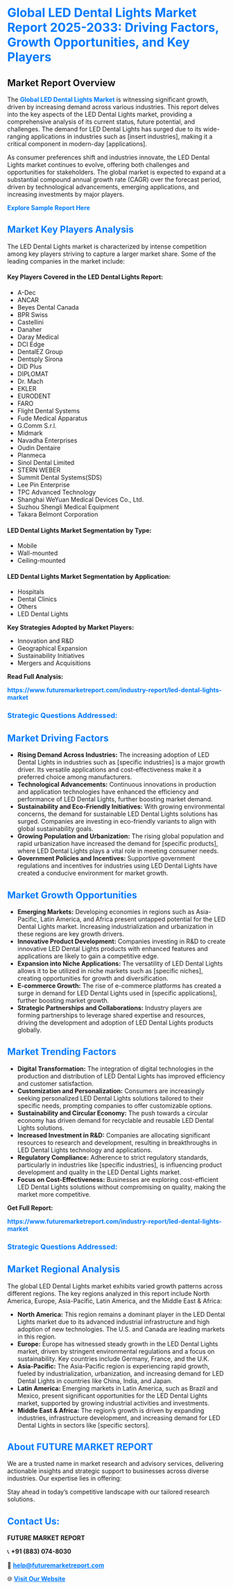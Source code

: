 <h1 style="color: #007BFF;">Global LED Dental Lights Market Report 2025-2033: Driving Factors, Growth Opportunities, and Key Players</h1>

<section id="overview">
<h2>Market Report Overview</h2>
<p>The <a href="https://www.futuremarketreport.com/industry-report/led-dental-lights-market" style="color: #007BFF; text-decoration: none;"><strong>Global LED Dental Lights Market</strong></a> is witnessing significant growth, driven by increasing demand across various industries. This report delves into the key aspects of the LED Dental Lights market, providing a comprehensive analysis of its current status, future potential, and challenges. The demand for LED Dental Lights has surged due to its wide-ranging applications in industries such as [insert industries], making it a critical component in modern-day [applications].</p>
<p>As consumer preferences shift and industries innovate, the LED Dental Lights market continues to evolve, offering both challenges and opportunities for stakeholders. The global market is expected to expand at a substantial compound annual growth rate (CAGR) over the forecast period, driven by technological advancements, emerging applications, and increasing investments by major players.</p>
</section>

<section id="overview">
<p><a href="https://www.futuremarketreport.com/request-sample/reportId=123433" style="color: #007BFF; text-decoration: none;"><strong>Explore Sample Report Here</strong></a></p>
</section>

<section id="key-players">
<h2 style="color: #007BFF;">Market Key Players Analysis</h2>
<p>The LED Dental Lights market is characterized by intense competition among key players striving to capture a larger market share. Some of the leading companies in the market include:</p>
<h4>Key Players Covered in the LED Dental Lights Report:</h4>
<ul><li>A-Dec</li><li>ANCAR</li><li>Beyes Dental Canada</li><li>BPR Swiss</li><li>Castellini</li><li>Danaher</li><li>Daray Medical</li><li>DCI Edge</li><li>DentalEZ Group</li><li>Dentsply Sirona</li><li>DID Plus</li><li>DIPLOMAT</li><li>Dr. Mach</li><li>EKLER</li><li>EURODENT</li><li>FARO</li><li>Flight Dental Systems</li><li>Fude Medical Apparatus</li><li>G.Comm S.r.l.</li><li>Midmark</li><li>Navadha Enterprises</li><li>Oudin Dentaire</li><li>Planmeca</li><li>Sinol Dental Limited</li><li>STERN WEBER</li><li>Summit Dental Systems(SDS)</li><li>Lee Pin Enterprise</li><li>TPC Advanced Technology</li><li>Shanghai WeYuan Medical Devices Co., Ltd.</li><li>Suzhou Shengli Medical Equipment</li><li>Takara Belmont Corporation</li></ul>
<h4>LED Dental Lights Market Segmentation by Type:</h4>
<ul><li>Mobile</li><li>Wall-mounted</li><li>Ceiling-mounted</li></ul>

<h4>LED Dental Lights Market Segmentation by Application:</h4>
<ul><li>Hospitals</li><li>Dental Clinics</li><li>Others</li><li>LED Dental Lights</li></ul>
<p><strong>Key Strategies Adopted by Market Players:</strong></p>
<ul>
<li>Innovation and R&D</li>
<li>Geographical Expansion</li>
<li>Sustainability Initiatives</li>
<li>Mergers and Acquisitions</li>
</ul>
</section>

<section>
<p><strong>Read Full Analysis: </strong></p><a href="https://www.futuremarketreport.com/industry-report/led-dental-lights-market" style="color: #007BFF; text-decoration: none;"><strong>https://www.futuremarketreport.com/industry-report/led-dental-lights-market</strong></a>
<h3 style="color: #007BFF;">Strategic Questions Addressed:</h3>
</section>

<section id="driving-factors">
<h2 style="color: #007BFF;">Market Driving Factors</h2>
<ul>
<li><strong>Rising Demand Across Industries:</strong> The increasing adoption of LED Dental Lights in industries such as [specific industries] is a major growth driver. Its versatile applications and cost-effectiveness make it a preferred choice among manufacturers.</li>
<li><strong>Technological Advancements:</strong> Continuous innovations in production and application technologies have enhanced the efficiency and performance of LED Dental Lights, further boosting market demand.</li>
<li><strong>Sustainability and Eco-Friendly Initiatives:</strong> With growing environmental concerns, the demand for sustainable LED Dental Lights solutions has surged. Companies are investing in eco-friendly variants to align with global sustainability goals.</li>
<li><strong>Growing Population and Urbanization:</strong> The rising global population and rapid urbanization have increased the demand for [specific products], where LED Dental Lights plays a vital role in meeting consumer needs.</li>
<li><strong>Government Policies and Incentives:</strong> Supportive government regulations and incentives for industries using LED Dental Lights have created a conducive environment for market growth.</li>
</ul>
</section>

<section id="growth-opportunities">
<h2 style="color: #007BFF;">Market Growth Opportunities</h2>
<ul>
<li><strong>Emerging Markets:</strong> Developing economies in regions such as Asia-Pacific, Latin America, and Africa present untapped potential for the LED Dental Lights market. Increasing industrialization and urbanization in these regions are key growth drivers.</li>
<li><strong>Innovative Product Development:</strong> Companies investing in R&D to create innovative LED Dental Lights products with enhanced features and applications are likely to gain a competitive edge.</li>
<li><strong>Expansion into Niche Applications:</strong> The versatility of LED Dental Lights allows it to be utilized in niche markets such as [specific niches], creating opportunities for growth and diversification.</li>
<li><strong>E-commerce Growth:</strong> The rise of e-commerce platforms has created a surge in demand for LED Dental Lights used in [specific applications], further boosting market growth.</li>
<li><strong>Strategic Partnerships and Collaborations:</strong> Industry players are forming partnerships to leverage shared expertise and resources, driving the development and adoption of LED Dental Lights products globally.</li>
</ul>
</section>

<section id="trending-factors">
<h2 style="color: #007BFF;">Market Trending Factors</h2>
<ul>
<li><strong>Digital Transformation:</strong> The integration of digital technologies in the production and distribution of LED Dental Lights has improved efficiency and customer satisfaction.</li>
<li><strong>Customization and Personalization:</strong> Consumers are increasingly seeking personalized LED Dental Lights solutions tailored to their specific needs, prompting companies to offer customizable options.</li>
<li><strong>Sustainability and Circular Economy:</strong> The push towards a circular economy has driven demand for recyclable and reusable LED Dental Lights solutions.</li>
<li><strong>Increased Investment in R&D:</strong> Companies are allocating significant resources to research and development, resulting in breakthroughs in LED Dental Lights technology and applications.</li>
<li><strong>Regulatory Compliance:</strong> Adherence to strict regulatory standards, particularly in industries like [specific industries], is influencing product development and quality in the LED Dental Lights market.</li>
<li><strong>Focus on Cost-Effectiveness:</strong> Businesses are exploring cost-efficient LED Dental Lights solutions without compromising on quality, making the market more competitive.</li>
</ul>
</section>

<section>
<p><strong>Get Full Report: </strong></p><a href="https://www.futuremarketreport.com/industry-report/led-dental-lights-market" style="color: #007BFF; text-decoration: none;"><strong>https://www.futuremarketreport.com/industry-report/led-dental-lights-market</strong></a>
<h3 style="color: #007BFF;">Strategic Questions Addressed:</h3>
</section>


<section id="regional-analysis">
<h2 style="color: #007BFF;">Market Regional Analysis</h2>
<p>The global LED Dental Lights market exhibits varied growth patterns across different regions. The key regions analyzed in this report include North America, Europe, Asia-Pacific, Latin America, and the Middle East & Africa:</p>
<ul>
<li><strong>North America:</strong> This region remains a dominant player in the LED Dental Lights market due to its advanced industrial infrastructure and high adoption of new technologies. The U.S. and Canada are leading markets in this region.</li>
<li><strong>Europe:</strong> Europe has witnessed steady growth in the LED Dental Lights market, driven by stringent environmental regulations and a focus on sustainability. Key countries include Germany, France, and the U.K.</li>
<li><strong>Asia-Pacific:</strong> The Asia-Pacific region is experiencing rapid growth, fueled by industrialization, urbanization, and increasing demand for LED Dental Lights in countries like China, India, and Japan.</li>
<li><strong>Latin America:</strong> Emerging markets in Latin America, such as Brazil and Mexico, present significant opportunities for the LED Dental Lights market, supported by growing industrial activities and investments.</li>
<li><strong>Middle East & Africa:</strong> The region’s growth is driven by expanding industries, infrastructure development, and increasing demand for LED Dental Lights in sectors like [specific sectors].</li>
</ul>
</section>

<footer>
<h2 style="color: #007BFF;">About FUTURE MARKET REPORT</h2>
<p>We are a trusted name in market research and advisory services, delivering actionable insights and strategic support to businesses across diverse industries. Our expertise lies in offering:</p>

<p>Stay ahead in today’s competitive landscape with our tailored research solutions.</p>

<h2 style="color: #007BFF;">Contact Us:</h2>
<p><strong>FUTURE MARKET REPORT</strong></p>
<p>📞 <strong>+91 (883) 074-8030</strong></p>
<p>📧 <strong><a href="mailto:help@futuremarketreport.com" style="color: #007BFF;">help@futuremarketreport.com</a></strong></p>
<p>🌐 <strong><a href="https://www.futuremarketreport.com/" style="color: #007BFF;">Visit Our Website</a></strong></p>
</footer>